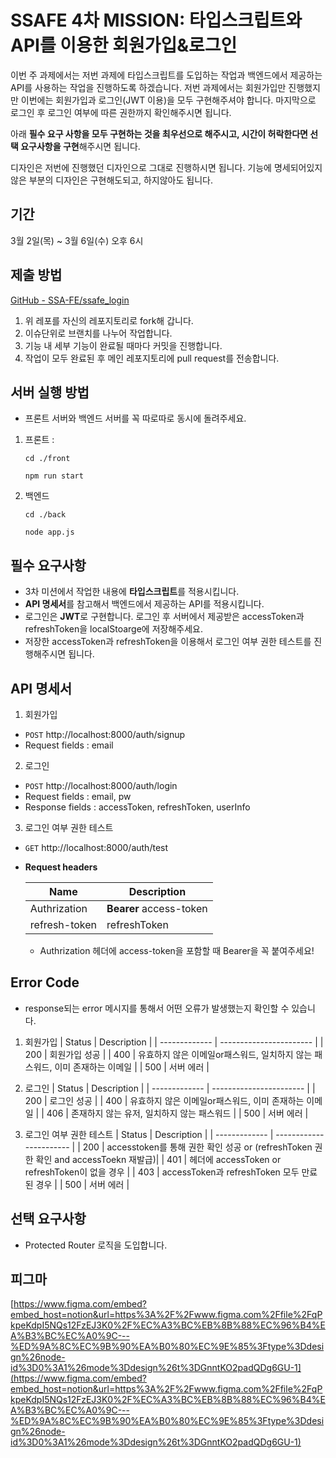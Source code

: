 # SSAFE 4차 MISSION: 타입스크립트와 API를 이용한 회원가입&로그인

이번 주 과제에서는 저번 과제에 타입스크립트를 도입하는 작업과 백엔드에서 제공하는 API를 사용하는 작업을 진행하도록 하겠습니다.
저번 과제에서는 회원가입만 진행했지만 이번에는 회원가입과 로그인(JWT 이용)을 모두 구현해주셔야 합니다. 마지막으로 로그인 후 로그인 여부에 따른 권한까지 확인해주시면 됩니다.

아래 **필수 요구 사항을 모두 구현하는 것을 최우선으로 해주시고, 시간이 허락한다면 선택 요구사항을 구현**해주시면 됩니다.

디자인은 저번에 진행했던 디자인으로 그대로 진행하시면 됩니다.
기능에 명세되어있지 않은 부분의 디자인은 구현해도되고, 하지않아도 됩니다.

## 기간

3월 2일(목) ~ 3월 6일(수) 오후 6시

## 제출 방법

[GitHub - SSA-FE/ssafe_login](https://github.com/SSA-FE/ssafe_login)

1. 위 레포를 자신의 레포지토리로 fork해 갑니다.
2. 이슈단위로 브랜치를 나누어 작업합니다.
3. 기능 내 세부 기능이 완료될 때마다 커밋을 진행합니다.
4. 작업이 모두 완료된 후 메인 레포지토리에 pull request를 전송합니다.

## 서버 실행 방법

- 프론트 서버와 백엔드 서버를 꼭 따로따로 동시에 돌려주세요.

1. 프론트 :

   `cd ./front`

   `npm run start`

2. 백엔드

   `cd ./back`

   `node app.js`

## 필수 요구사항

- 3차 미션에서 작업한 내용에 **타입스크립트**를 적용시킵니다.
- **API 명세서**를 참고해서 백엔드에서 제공하는 API를 적용시킵니다.
- 로그인은 **JWT**로 구현합니다. 로그인 후 서버에서 제공받은 accessToken과 refreshToken을 localStoarge에 저장해주세요.
- 저장한 accessToken과 refreshToken을 이용해서 로그인 여부 권한 테스트를 진행해주시면 됩니다.

## API 명세서

1. 회원가입

- `POST` http://localhost:8000/auth/signup
- Request fields : email

2. 로그인

- `POST` http://localhost:8000/auth/login
- Request fields : email, pw
- Response fields : accessToken, refreshToken, userInfo

3. 로그인 여부 권한 테스트

- `GET` http://localhost:8000/auth/test
- **Request headers**

  | Name          | Description             |
  | ------------- | ----------------------- |
  | Authrization  | **Bearer** access-token |
  | refresh-token | refreshToken            |

  - Authrization 헤더에 access-token을 포함할 때 Bearer을 꼭 붙여주세요!

## Error Code

- response되는 error 메시지를 통해서 어떤 오류가 발생했는지 확인할 수 있습니다.

1. 회원가입
   | Status | Description |
   | ------------- | ----------------------- |
   | 200 | 회원가입 성공 |
   | 400 | 유효하지 않은 이메일or패스워드, 일치하지 않는 패스워드, 이미 존재하는 이메일 |
   | 500 | 서버 에러 |

2. 로그인
   | Status | Description |
   | ------------- | ----------------------- |
   | 200 | 로그인 성공 |
   | 400 | 유효하지 않은 이메일or패스워드, 이미 존재하는 이메일 |
   | 406 | 존재하지 않는 유저, 일치하지 않는 패스워드 |
   | 500 | 서버 에러 |

3. 로그인 여부 권한 테스트
   | Status | Description |
   | ------------- | ----------------------- |
   | 200 | accesstoken를 통해 권한 확인 성공 or (refreshToken 권한 확인 and accessToekn 재발급)|
   | 401 | 헤더에 accessToken or refreshToken이 없을 경우 |
   | 403 | accessToken과 refreshToken 모두 만료된 경우 |
   | 500 | 서버 에러 |

## 선택 요구사항

- Protected Router 로직을 도입합니다.

## 피그마

[https://www.figma.com/embed?embed_host=notion&url=https%3A%2F%2Fwww.figma.com%2Ffile%2FqPkpeKdpI5NQs12FzEJ3K0%2F%EC%A3%BC%EB%8B%88%EC%96%B4%EA%B3%BC%EC%A0%9C---%ED%9A%8C%EC%9B%90%EA%B0%80%EC%9E%85%3Ftype%3Ddesign%26node-id%3D0%3A1%26mode%3Ddesign%26t%3DGnntKO2padQDg6GU-1](https://www.figma.com/embed?embed_host=notion&url=https%3A%2F%2Fwww.figma.com%2Ffile%2FqPkpeKdpI5NQs12FzEJ3K0%2F%EC%A3%BC%EB%8B%88%EC%96%B4%EA%B3%BC%EC%A0%9C---%ED%9A%8C%EC%9B%90%EA%B0%80%EC%9E%85%3Ftype%3Ddesign%26node-id%3D0%3A1%26mode%3Ddesign%26t%3DGnntKO2padQDg6GU-1)
